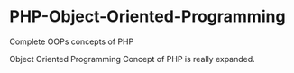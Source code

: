 # PHP-Object-Oriented-Programming
Complete OOPs concepts of PHP


Object Oriented Programming Concept of PHP is really expanded.
